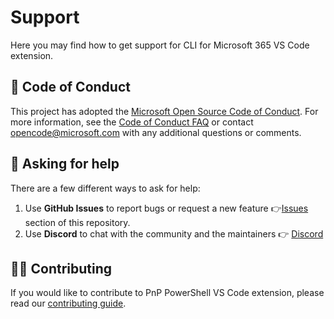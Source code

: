 # Support

Here you may find how to get support for CLI for Microsoft 365 VS Code extension.

## 🧾 Code of Conduct

This project has adopted the [Microsoft Open Source Code of Conduct](https://opensource.microsoft.com/codeofconduct/).
For more information, see the [Code of Conduct FAQ](https://opensource.microsoft.com/codeofconduct/faq/) or contact [opencode@microsoft.com](mailto:opencode@microsoft.com) with any additional questions or comments.

## 🙏 Asking for help

There are a few different ways to ask for help:

1. Use **GitHub Issues** to report bugs or request a new feature 👉[Issues](https://github.com/pnp/vscode-cli-microsoft365/issues/new/choose) section of this repository.
3. Use **Discord** to chat with the community and the maintainers 👉 [Discord](https://aka.ms/community/discord)

## 🙋‍♂️ Contributing

If you would like to contribute to PnP PowerShell VS Code extension, please read our [contributing guide](./CONTRIBUTING.md).